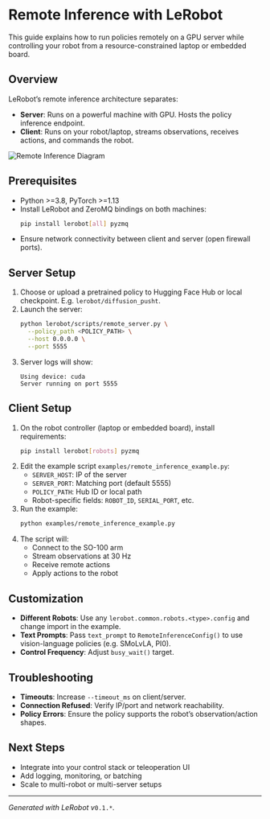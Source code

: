 # Remote Inference with LeRobot

This guide explains how to run policies remotely on a GPU server while controlling your robot from a resource-constrained laptop or embedded board.

## Overview
LeRobot’s remote inference architecture separates:

- **Server**: Runs on a powerful machine with GPU. Hosts the policy inference endpoint.
- **Client**: Runs on your robot/laptop, streams observations, receives actions, and commands the robot.

![Remote Inference Diagram](../../media/lerobot-logo-thumbnail.png)

## Prerequisites

- Python >=3.8, PyTorch >=1.13
- Install LeRobot and ZeroMQ bindings on both machines:
  ```bash
  pip install lerobot[all] pyzmq
  ```
- Ensure network connectivity between client and server (open firewall ports).

## Server Setup

1. Choose or upload a pretrained policy to Hugging Face Hub or local checkpoint. E.g. `lerobot/diffusion_pusht`.
2. Launch the server:
   ```bash
   python lerobot/scripts/remote_server.py \
     --policy_path <POLICY_PATH> \
     --host 0.0.0.0 \
     --port 5555
   ```
3. Server logs will show:
   ```text
   Using device: cuda
   Server running on port 5555
   ```

## Client Setup

1. On the robot controller (laptop or embedded board), install requirements:
   ```bash
   pip install lerobot[robots] pyzmq
   ```
2. Edit the example script `examples/remote_inference_example.py`:
   - `SERVER_HOST`: IP of the server
   - `SERVER_PORT`: Matching port (default 5555)
   - `POLICY_PATH`: Hub ID or local path
   - Robot-specific fields: `ROBOT_ID`, `SERIAL_PORT`, etc.
3. Run the example:
   ```bash
   python examples/remote_inference_example.py
   ```
4. The script will:
   - Connect to the SO-100 arm
   - Stream observations at 30 Hz
   - Receive remote actions
   - Apply actions to the robot

## Customization

- **Different Robots**: Use any `lerobot.common.robots.<type>.config` and change import in the example.
- **Text Prompts**: Pass `text_prompt` to `RemoteInferenceConfig()` to use vision-language policies (e.g. SMoLvLA, PI0).
- **Control Frequency**: Adjust `busy_wait()` target.

## Troubleshooting

- **Timeouts**: Increase `--timeout_ms` on client/server.
- **Connection Refused**: Verify IP/port and network reachability.
- **Policy Errors**: Ensure the policy supports the robot’s observation/action shapes.

## Next Steps

- Integrate into your control stack or teleoperation UI
- Add logging, monitoring, or batching
- Scale to multi-robot or multi-server setups

---

*Generated with LeRobot v*`0.1.*`*.*
